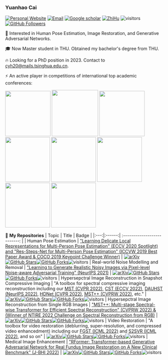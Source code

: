 ### Yuanhao Cai     
[![Personal Website](https://img.shields.io/badge/Web-YuanhaoCai-green)](https://caiyuanhao1998.github.io) [![Email](https://img.shields.io/badge/-cyh20@mails.tsinghua.edu.cn-yellowgreen?style=flat-square&labelColor=grey&logo=Gmail&logoColor=white&link=mailto:cyh20@mails.tsinghua.edu.cn)](mailto:cyh20@mails.tsinghua.edu.cn) [![Google scholar](https://img.shields.io/badge/Google-Scholar-yellow)](https://scholar.google.com.hk/citations?hl=zh-CN&user=3YozQwcAAAAJ&view_op=list_works&alert_preview_top_rm=2&gmla=AJsN-F6qHpxLkFzMFeel7Yz9yoVhRAQujFgWpKSqtm012OruJD3sjja4Ia40NxFTxZHVTsdP1vursIsy5_UjPbFnx91rpfkt_iFUdrcfY6VxZR00d4BtpLmrfeWpF6BASHbBQfAwJ9D9) [![ZhiHu](https://img.shields.io/badge/ZhiHu-知乎-orange)](https://www.zhihu.com/people/cyh-28-29) ![visitors](https://visitor-badge.glitch.me/badge?page_id=caiyuanhao1998/caiyuanhao1998) [![GitHub Followers](https://img.shields.io/github/followers/caiyuanhao1998?style=social)](https://github.com/caiyuanhao1998)

:rocket: Interested in Human Pose Estimation, Image Restoration, and Generative Adversarial Networks.


:mortar_board: Now Master student in THU. Obtained my bachelor's degree from THU.


:fire: Looking for a PhD position in 2023. Contact to cyh20@mails.tsinghua.edu.cn.

⚡ An active player in competitions of international top academic conferences:

<img src="https://github.com/caiyuanhao1998/RSN/blob/master/figures/2019_winner.png" height="145px"/> <img src="https://github.com/caiyuanhao1998/RSN/blob/master/figures/2019_best_paper.png" height="148px"/> <img src="https://github.com/caiyuanhao1998/RSN/blob/master/figures/2020_winner.png" height="145px"/> <img src="https://github.com/caiyuanhao1998/MST/blob/main/figure/ntire.png" height="143px"/>  <img src="https://github.com/caiyuanhao1998/MST/blob/main/figure/robocup_1.png" height="143px"/> <img src="https://github.com/caiyuanhao1998/MST/blob/main/figure/robocup_2.png" height="143px"/> <img src="https://github.com/caiyuanhao1998/MST/blob/main/figure/robocup_3.png" height="143px"/>  <img src="https://github.com/caiyuanhao1998/MST/blob/main/figure/robocup_cyh.png" height="143px"/>

🌱 **My Repositories**
|   Topic   |     Title     |    Badge  |
|:---:|:------:|             :--------------------------:                     |
|  Human Pose Estimation   |   ["Learning Delicate Local Representations for Multi-Person Pose Estimation" (ECCV 2020 Spotlight) and "Res-Steps-Net for Multi-Person Pose Estimation" (ICCVW 2019 Best Paper Award & COCO 2019 Keypoint Challenge Winner)](https://github.com/caiyuanhao1998/RSN)   |   [![arXiv](https://img.shields.io/badge/arXiv-Paper-<COLOR>.svg)](https://arxiv.org/abs/2003.04030)[![GitHub Stars](https://img.shields.io/github/stars/caiyuanhao1998/RSN?style=social)](https://github.com/caiyuanhao1998/RSN)[![GitHub Forks](https://img.shields.io/github/forks/caiyuanhao1998/RSN?style=social)](https://github.com/caiyuanhao1998/RSN)![visitors](https://visitor-badge.glitch.me/badge?page_id=caiyuanhao1998/RSN)
|  Real-world Noise Modelling and Removal   |   ["Learning to Generate Realistic Noisy Images via Pixel-level Noise-aware Adversarial Training" (NeurIPS 2021)](https://github.com/caiyuanhao1998/PNGAN)   |   [![arXiv](https://img.shields.io/badge/arXiv-Paper-<COLOR>.svg)](https://proceedings.neurips.cc/paper/2021/hash/1a5b1e4daae265b790965a275b53ae50-Abstract.html)[![GitHub Stars](https://img.shields.io/github/stars/caiyuanhao1998/PNGAN?style=social)](https://github.com/caiyuanhao1998/PNGAN)[![GitHub Forks](https://img.shields.io/github/forks/caiyuanhao1998/PNGAN?style=social)](https://github.com/caiyuanhao1998/PNGAN)![visitors](https://visitor-badge.glitch.me/badge?page_id=caiyuanhao1998/PNGAN)
|  Hypersepctral Image Reconstruction in Snapshot Compressive Imaging   |   "A toolbox for spectral compressive imaging reconstruction including our [MST (CVPR 2022)](https://github.com/caiyuanhao1998/MST), [CST (ECCV 2022)](https://arxiv.org/abs/2203.04845), [DAUHST (NeurIPS 2022)](https://arxiv.org/abs/2205.10102), [HDNet (CVPR 2022)](https://arxiv.org/abs/2203.02149), [MST++ (CVPRW 2022)](https://arxiv.org/abs/2111.07910), etc."    |   [![arXiv](https://img.shields.io/badge/arXiv-Paper-<COLOR>.svg)](https://arxiv.org/abs/2111.07910)[![GitHub Stars](https://img.shields.io/github/stars/caiyuanhao1998/MST?style=social)](https://github.com/caiyuanhao1998/MST)[![GitHub Forks](https://img.shields.io/github/forks/caiyuanhao1998/MST?style=social)](https://github.com/caiyuanhao1998/MST)![visitors](https://visitor-badge.glitch.me/badge?page_id=caiyuanhao1998/MST)
|  Hypersepctral Image Reconstruction from Single RGB Images   |   ["MST++: Multi-stage Spectral-wise Transformer for Efficient Spectral Reconstruction" (CVPRW 2022) & (Winner of NTIRE 2022 Challenge on Spectral Reconstruction from RGB)](https://github.com/caiyuanhao1998/MST-plus-plus)   |   [![arXiv](https://img.shields.io/badge/arXiv-Paper-<COLOR>.svg)](https://arxiv.org/abs/2204.07908)[![GitHub Stars](https://img.shields.io/github/stars/caiyuanhao1998/MST-plus-plus?style=social)](https://github.com/caiyuanhao1998/MST-plus-plus)[![GitHub Forks](https://img.shields.io/github/forks/caiyuanhao1998/MST-plus-plus?style=social)](https://github.com/caiyuanhao1998/MST-plus-plus)![visitors](https://visitor-badge.glitch.me/badge?page_id=caiyuanhao1998/MST-plus-plus)
|  Video Restoration   |   "A toolbox for video restoration (deblurring, super-resolution, and compressed video enhancedment) including our [FGST (ICML 2022)](https://arxiv.org/abs/2201.01893) and [S2SVR (ICML 2022)](https://arxiv.org/abs/2205.10195), and so on"    |   [![arXiv](https://img.shields.io/badge/arXiv-Paper-<COLOR>.svg)](https://arxiv.org/abs/2201.01893)[![GitHub Stars](https://img.shields.io/github/stars/linjing7/VR-Baseline?style=social)](https://github.com/linjing7/VR-Baseline)[![GitHub Forks](https://img.shields.io/github/forks/linjing7/VR-Baseline?style=social)](https://github.com/linjing7/VR-Baseline)![visitors](https://visitor-badge.glitch.me/badge?page_id=linjing7/VR-Baseline)
|  Medical Image Enhancement   |   ["RFormer: Transformer-based Generative Adversarial Network for Real Fundus Image Restoration on A New Clinical Benchmark" (J-BHI 2022)](https://github.com/dengzhuo-AI/Real-Fundus)    |   [![arXiv](https://img.shields.io/badge/arXiv-Paper-<COLOR>.svg)](https://arxiv.org/abs/2201.00466)[![GitHub Stars](https://img.shields.io/github/stars/dengzhuo-AI/Real-Fundus?style=social)](https://github.com/dengzhuo-AI/Real-Fundus)[![GitHub Forks](https://img.shields.io/github/forks/dengzhuo-AI/Real-Fundus?style=social)](https://github.com/dengzhuo-AI/Real-Fundus)![visitors](https://visitor-badge.glitch.me/badge?page_id=dengzhuo-AI/Real-Fundus)

